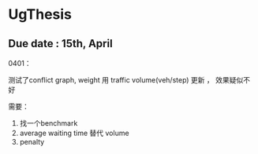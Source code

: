 # UgThesis

## Due date : 15th, April

0401：

测试了conflict graph, weight 用 traffic volume(veh/step) 更新 ， 效果疑似不好


需要：

1. 找一个benchmark
2. average waiting time 替代 volume
3. penalty
